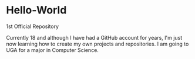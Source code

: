 # Hello-World
1st Official Repository

Currently 18 and although I have had a GitHub account for years, I'm just now learning how to create my own projects and repositories. 
I am going to UGA for a major in Computer Science.
